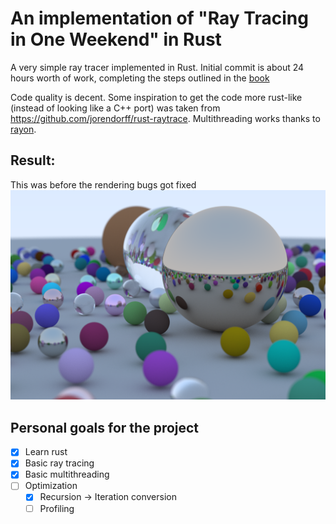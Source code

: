 # An implementation of "Ray Tracing in One Weekend" in Rust

A very simple ray tracer implemented in Rust. Initial commit is about 24 hours worth of work, completing the steps outlined in the [book](https://raytracing.github.io/books/RayTracingInOneWeekend.html)

Code quality is decent. Some inspiration to get the code more rust-like (instead of looking like a C++ port) was taken from https://github.com/jorendorff/rust-raytrace. Multithreading works thanks to [rayon](https://docs.rs/rayon/1.3.1/rayon/).

## Result:

This was before the rendering bugs got fixed
![Render](./final.png)

## Personal goals for the project

- [x] Learn rust
- [x] Basic ray tracing
- [x] Basic multithreading
- [ ] Optimization
  - [x] Recursion -> Iteration conversion
  - [ ] Profiling